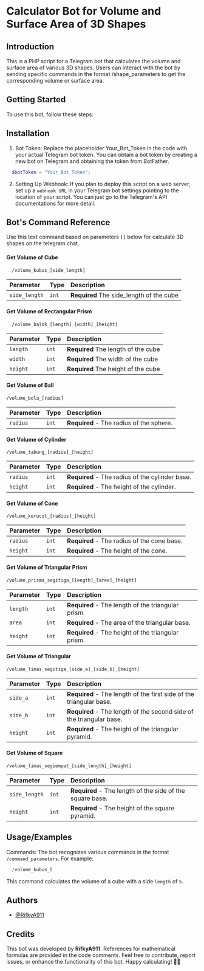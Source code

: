 
# Calculator Bot for Volume and Surface Area of 3D Shapes



## Introduction

This is a PHP script for a Telegram bot that calculates the volume and surface area of various 3D shapes. Users can interact with the bot by sending specific commands in the format /shape_parameters to get the corresponding volume or surface area.


## Getting Started

To use this bot, follow these steps:



## Installation

1. Bot Token: Replace the placeholder Your_Bot_Token in the code with your actual Telegram bot token. You can obtain a bot token by creating a new bot on Telegram and obtaining the token from BotFather.

```php
  $botToken = "Your_Bot_Token";
```

2. Setting Up Webhook: If you plan to deploy this script on a web server, set up a `webhook URL` in your Telegram bot settings pointing to the location of your script. You can just go to the Telegram's API documentations for more detail.



    
## Bot's Command Reference

Use this text command based on parameters `[]` below for calculate 3D shapes on the telegram chat.
#### Get Volume of Cube

```http
  /volume_kubus_[side_length]
```

| Parameter | Type     | Description                |
| :-------- | :------- | :------------------------- |
| `side_length` | `int` | **Required** The side_length of the cube |

#### Get Volume of Rectangular Prism

```http
  /volume_balok_[length]_[width]_[height]
```

| Parameter | Type     | Description                       |
| :-------- | :------- | :-------------------------------- |
| `length`      | `int` | **Required** The length of the cube|
| `width`      | `int` | **Required** The width of the cube|
| `height`      | `int` | **Required** The height of the cube|

#### Get Volume of Ball

```http
/volume_bola_[radius]
```

| Parameter | Type     | Description                       |
| :-------- | :------- | :-------------------------------- |
| `radius`  | `int`    | **Required** - The radius of the sphere. |

#### Get Volume of Cylinder

```http
/volume_tabung_[radius]_[height]
```

| Parameter | Type     | Description                       |
| :-------- | :------- | :-------------------------------- |
| `radius`  | `int`    | **Required** - The radius of the cylinder base. |
| `height`  | `int`    | **Required** - The height of the cylinder. |

#### Get Volume of Cone

```http
/volume_kerucut_[radius]_[height]
```

| Parameter | Type     | Description                       |
| :-------- | :------- | :-------------------------------- |
| `radius`  | `int`    | **Required** - The radius of the cone base. |
| `height`  | `int`    | **Required** - The height of the cone. |

#### Get Volume of Triangular Prism

```http
/volume_prisma_segitiga_[length]_[area]_[height]
```

| Parameter | Type     | Description                       |
| :-------- | :------- | :-------------------------------- |
| `length`  | `int`    | **Required** - The length of the triangular prism. |
| `area`    | `int`    | **Required** - The area of the triangular base. |
| `height`  | `int`    | **Required** - The height of the triangular prism. |

#### Get Volume of Triangular 

```http
/volume_limas_segitiga_[side_a]_[side_b]_[height]
```

| Parameter | Type     | Description                       |
| :-------- | :------- | :-------------------------------- |
| `side_a`  | `int`    | **Required** - The length of the first side of the triangular base. |
| `side_b`  | `int`    | **Required** - The length of the second side of the triangular base. |
| `height`  | `int`    | **Required** - The height of the triangular pyramid. |

#### Get Volume of Square

```http
/volume_limas_segiempat_[side_length]_[height]
```

| Parameter    | Type     | Description                       |
| :----------- | :------- | :-------------------------------- |
| `side_length`| `int`    | **Required** - The length of the side of the square base. |
| `height`     | `int`    | **Required** - The height of the square pyramid. |

## Usage/Examples
Commands: The bot recognizes various commands in the format `/command_parameters`. For example:
```php
  /volume_kubus_5
```
This command calculates the volume of a cube with a side `length` of `5`.



## Authors

- [@RifkyA911](https://github.com/RifkyA911)


## Credits
This bot was developed by **RifkyA911**.
References for mathematical formulas are provided in the code comments.
Feel free to contribute, report issues, or enhance the functionality of this bot. Happy calculating! 📐🤖

